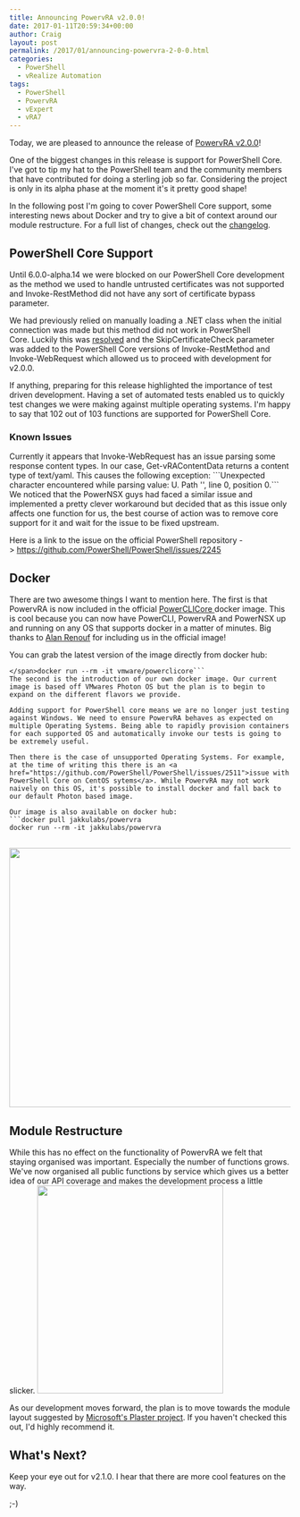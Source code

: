 ```yaml
---
title: Announcing PowervRA v2.0.0!
date: 2017-01-11T20:59:34+00:00
author: Craig
layout: post
permalink: /2017/01/announcing-powervra-2-0-0.html
categories:
  - PowerShell
  - vRealize Automation
tags:
  - PowerShell
  - PowervRA
  - vExpert
  - vRA7
---
```

Today, we are pleased to announce the release of <a href="https://github.com/jakkulabs/PowervRA">PowervRA v2.0.0</a>!

One of the biggest changes in this release is support for PowerShell Core. I've got to tip my hat to the PowerShell team and the community members that have contributed for doing a sterling job so far. Considering the project is only in its alpha phase at the moment it's it pretty good shape!

In the following post I'm going to cover PowerShell Core support, some interesting news about Docker and try to give a bit of context around our module restructure. For a full list of changes, check out the <a href="https://github.com/jakkulabs/PowervRA/blob/master/CHANGELOG.md">changelog</a>.

<!--more-->
<h2>PowerShell Core Support</h2>
Until 6.0.0-alpha.14 we were blocked on our PowerShell Core development as the method we used to handle untrusted certificates was not supported and Invoke-RestMethod did not have any sort of certificate bypass parameter.

We had previously relied on manually loading a .NET class when the initial connection was made but this method did not work in PowerShell Core. Luckily this was <a href="https://github.com/PowerShell/PowerShell/issues/1945">resolved</a> and the SkipCertificateCheck parameter was added to the PowerShell Core versions of Invoke-RestMethod and Invoke-WebRequest which allowed us to proceed with development for v2.0.0.

If anything, preparing for this release highlighted the importance of test driven development. Having a set of automated tests enabled us to quickly test changes we were making against multiple operating systems. I'm happy to say that 102 out of 103 functions are supported for PowerShell Core.
<h3>Known Issues</h3>
Currently it appears that Invoke-WebRequest has an issue parsing some response content types. In our case, Get-vRAContentData returns a content type of text/yaml. This causes the following exception:
```Unexpected character encountered while parsing value: U. Path '', line 0, position 0.```
We noticed that the PowerNSX guys had faced a similar issue and implemented a pretty clever workaround but decided that as this issue only affects one function for us, the best course of action was to remove core support for it and wait for the issue to be fixed upstream.

Here is a link to the issue on the official PowerShell repository -&gt; <a href="https://github.com/PowerShell/PowerShell/issues/2245">https://github.com/PowerShell/PowerShell/issues/2245</a>
<h2>Docker</h2>
There are two awesome things I want to mention here. The first is that PowervRA is now included in the official <a href="https://github.com/vmware/powerclicore">PowerCLICore </a>docker image. This is cool because you can now have PowerCLI, PowervRA and PowerNSX up and running on any OS that supports docker in a matter of minutes. Big thanks to <a href="https://twitter.com/alanrenouf">Alan Renouf</a> for including us in the official image!

You can grab the latest version of the image directly from docker hub:
```<span class="pl-mo">docker pull vmware/powerclicore
</span>docker run --rm -it vmware/powerclicore```
The second is the introduction of our own docker image. Our current image is based off VMwares Photon OS but the plan is to begin to expand on the different flavors we provide.

Adding support for PowerShell core means we are no longer just testing against Windows. We need to ensure PowervRA behaves as expected on multiple Operating Systems. Being able to rapidly provision containers for each supported OS and automatically invoke our tests is going to be extremely useful.

Then there is the case of unsupported Operating Systems. For example, at the time of writing this there is an <a href="https://github.com/PowerShell/PowerShell/issues/2511">issue with PowerShell Core on CentOS sytems</a>. While PowervRA may not work naively on this OS, it's possible to install docker and fall back to our default Photon based image.

Our image is also available on docker hub:
```docker pull jakkulabs/powervra
docker run --rm -it jakkulabs/powervra
```
<h2><img class="alignnone size-full wp-image-922" src="https://www.helloitscraig.co.uk/wp-content/uploads/2017/01/docker.png" alt="" width="553" height="464" /></h2>
<h2>Module Restructure</h2>
While this has no effect on the functionality of PowervRA we felt that staying organised was important. Especially the number of functions grows. We've now organised all public functions by service which gives us a better idea of our API coverage and makes the development process a little slicker.

<img class="alignnone size-full wp-image-921" src="https://www.helloitscraig.co.uk/wp-content/uploads/2017/01/module-restructure.png" alt="" width="333" height="372" />

As our development moves forward, the plan is to move towards the module layout suggested by <a href="https://github.com/PowerShell/Plaster">Microsoft's Plaster project</a>. If you haven't checked this out, I'd highly recommend it.
<h2>What's Next?</h2>
Keep your eye out for v2.1.0. I hear that there are more cool features on the way.

;-)
